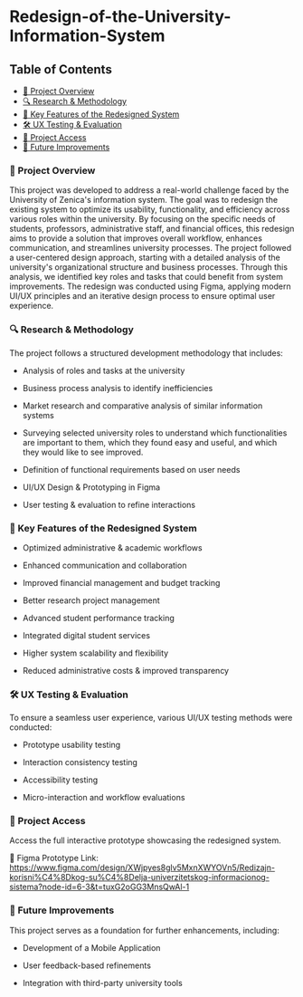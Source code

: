 # Redesign-of-the-University-Information-System

## Table of Contents
- [🎯 Project Overview](#-project-overview)
- [🔍 Research & Methodology](#-research--methodology)
- [📌 Key Features of the Redesigned System](#-key-features-of-the-redesigned-system)
- [🛠 UX Testing & Evaluation](#-ux-testing--evaluation)
- [📂 Project Access](#-project-access)
- [🚀 Future Improvements](#-future-improvements)

### 🎯 Project Overview

This project was developed to address a real-world challenge faced by the University of Zenica's information system. The goal was to redesign the existing system to optimize its usability, functionality, and efficiency across various roles within the university. By focusing on the specific needs of students, professors, administrative staff, and financial offices, this redesign aims to provide a solution that improves overall workflow, enhances communication, and streamlines university processes. The project followed a user-centered design approach, starting with a detailed analysis of the university's organizational structure and business processes. Through this analysis, we identified key roles and tasks that could benefit from system improvements. The redesign was conducted using Figma, applying modern UI/UX principles and an iterative design process to ensure optimal user experience.


### 🔍 Research & Methodology

The project follows a structured development methodology that includes:

- Analysis of roles and tasks at the university

- Business process analysis to identify inefficiencies

- Market research and comparative analysis of similar information systems

- Surveying selected university roles to understand which functionalities are important to them, which they found easy and useful, and which they would like to see improved.

- Definition of functional requirements based on user needs

- UI/UX Design & Prototyping in Figma

- User testing & evaluation to refine interactions


### 📌 Key Features of the Redesigned System

- Optimized administrative & academic workflows

- Enhanced communication and collaboration

- Improved financial management and budget tracking

- Better research project management

- Advanced student performance tracking

- Integrated digital student services

- Higher system scalability and flexibility

- Reduced administrative costs & improved transparency


### 🛠 UX Testing & Evaluation

To ensure a seamless user experience, various UI/UX testing methods were conducted:

- Prototype usability testing

- Interaction consistency testing

- Accessibility testing

- Micro-interaction and workflow evaluations

### 📂 Project Access

Access the full interactive prototype showcasing the redesigned system.

🔗 Figma Prototype Link: https://www.figma.com/design/XWjpyes8glv5MxnXWYOVn5/Redizajn-korisni%C4%8Dkog-su%C4%8Delja-univerzitetskog-informacionog-sistema?node-id=6-3&t=tuxG2oGG3MnsQwAl-1 


### 🚀 Future Improvements

This project serves as a foundation for further enhancements, including:

- Development of a Mobile Application
  
- User feedback-based refinements

- Integration with third-party university tools

